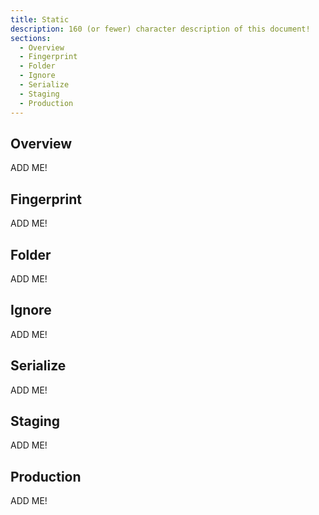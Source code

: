```yaml
---
title: Static
description: 160 (or fewer) character description of this document!
sections:
  - Overview
  - Fingerprint
  - Folder
  - Ignore
  - Serialize
  - Staging
  - Production
---
```


## Overview

ADD ME!


## Fingerprint

ADD ME!


## Folder

ADD ME!


## Ignore

ADD ME!


## Serialize

ADD ME!


## Staging

ADD ME!


## Production

ADD ME!

